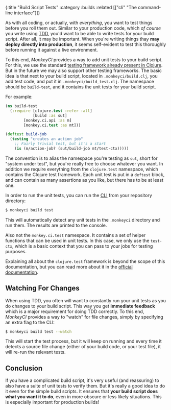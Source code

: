 {:title "Build Script Tests"
 :category :builds
 :related [["cli" "The command-line interface"]]}

As with all coding, or actually, with *everything*, you want to test things
before you roll them out.  Similar to your production code, which *of course*
you write using [TDD](https://en.wikipedia.org/wiki/Test-driven_development),
you'd want to be able to write tests for your build script.  After all, it may
be important.  When you're writing things thay **may deploy directly into production**,
it seems self-evident to test this thoroughly before running it against a live
environment.

To this end, *MonkeyCI* provides a way to add unit tests to your build script.
For this, we use the standard [testing framework already present in
Clojure](https://clojure.github.io/clojure/clojure.test-api.html).  But
in the future we may also support other testing frameworks.  The basic idea
is that next to your build script, located in `.monkeyci/build.clj`, you add
test code, and put it in `.monkeyci/build_test.clj`.  The namespace should be
`build-test`, and it contains the unit tests for your build script.

For example:
```clojure
(ns build-test
  (:require [clojure.test :refer :all]
            [build :as sut]
	    [monkey.ci.api :as m]
	    [monkey.ci.test :as mt]))

(deftest build-job
  (testing "creates an action job"
    ;; Fairly trivial test, but it's a start
    (is (m/action-job? (sut/build-job mt/test-ctx)))))
```

The convention is to alias the namespace you're testing as `sut`, short for "system
under test", but you're really free to choose whatever you want.  In addition we
require everything from the `clojure.test` namespace, which contains the Clojure
test framework.  Each unit test is put in a `deftest` block, and can contain as
many assertions as you like, but there has to be at least one.

In order to run the unit tests, you can run the [CLI](cli/) from your repository
directory:
```bash
$ monkeyci build test
```

This will automatically detect any unit tests in the `.monkeyci` directory and
run them.  The results are printed to the console.

Also not the `monkey.ci.test` namespace.  It contains a set of helper functions that
can be used in unit tests.  In this case, we only use the `test-ctx`, which is a
basic context that you can pass to your jobs for testing purposes.

Explaining all about the `clojure.test` framework is beyond the scope of this
documentation, but you can read more about it in the [official
documentation](https://clojure.github.io/clojure/clojure.test-api.html).

## Watching For Changes

When using TDD, you often will want to constantly run your unit tests as you do
changes to your build script.  This way you get **immediate feedback** which is a major
requirement for doing TDD correctly.  To this end, *MonkeyCI* provides a way to
"watch" for file changes, simply by specifying an extra flag to the CLI:

```bash
$ monkeyci build test --watch
```

This will start the test process, but it will keep on running and every time it
detects a source file change (either of your build code, or your test file), it will
re-run the relevant tests.

## Conclusion

If you have a complicated build script, it's very useful (and reassuring) to also
have a suite of unit tests to verify them.  But it's really a good idea to do it
even for the simple build scripts.  It ensures that **your build script does what you
want it to do**, even in more obscure or less likely situations.  This is especially
important for production builds!